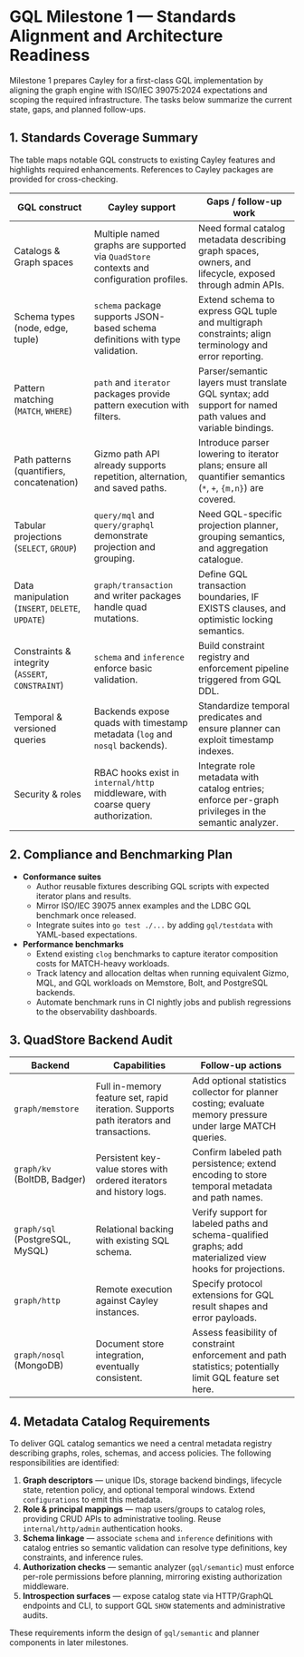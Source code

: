 # GQL Milestone 1 — Standards Alignment and Architecture Readiness

Milestone 1 prepares Cayley for a first-class GQL implementation by aligning the graph
engine with ISO/IEC 39075:2024 expectations and scoping the required infrastructure. The
tasks below summarize the current state, gaps, and planned follow-ups.

## 1. Standards Coverage Summary

The table maps notable GQL constructs to existing Cayley features and highlights required
enhancements. References to Cayley packages are provided for cross-checking.

| GQL construct | Cayley support | Gaps / follow-up work |
| ------------- | -------------- | --------------------- |
| Catalogs & Graph spaces | Multiple named graphs are supported via `QuadStore` contexts and configuration profiles. | Need formal catalog metadata describing graph spaces, owners, and lifecycle, exposed through admin APIs. |
| Schema types (node, edge, tuple) | `schema` package supports JSON-based schema definitions with type validation. | Extend schema to express GQL tuple and multigraph constraints; align terminology and error reporting. |
| Pattern matching (`MATCH`, `WHERE`) | `path` and `iterator` packages provide pattern execution with filters. | Parser/semantic layers must translate GQL syntax; add support for named path values and variable bindings. |
| Path patterns (quantifiers, concatenation) | Gizmo path API already supports repetition, alternation, and saved paths. | Introduce parser lowering to iterator plans; ensure all quantifier semantics (`*`, `+`, `{m,n}`) are covered. |
| Tabular projections (`SELECT`, `GROUP`) | `query/mql` and `query/graphql` demonstrate projection and grouping. | Need GQL-specific projection planner, grouping semantics, and aggregation catalogue. |
| Data manipulation (`INSERT`, `DELETE`, `UPDATE`) | `graph/transaction` and writer packages handle quad mutations. | Define GQL transaction boundaries, IF EXISTS clauses, and optimistic locking semantics. |
| Constraints & integrity (`ASSERT`, `CONSTRAINT`) | `schema` and `inference` enforce basic validation. | Build constraint registry and enforcement pipeline triggered from GQL DDL. |
| Temporal & versioned queries | Backends expose quads with timestamp metadata (`log` and `nosql` backends). | Standardize temporal predicates and ensure planner can exploit timestamp indexes. |
| Security & roles | RBAC hooks exist in `internal/http` middleware, with coarse query authorization. | Integrate role metadata with catalog entries; enforce per-graph privileges in the semantic analyzer. |

## 2. Compliance and Benchmarking Plan

* **Conformance suites**
  * Author reusable fixtures describing GQL scripts with expected iterator plans and results.
  * Mirror ISO/IEC 39075 annex examples and the LDBC GQL benchmark once released.
  * Integrate suites into `go test ./...` by adding `gql/testdata` with YAML-based expectations.
* **Performance benchmarks**
  * Extend existing `clog` benchmarks to capture iterator composition costs for MATCH-heavy workloads.
  * Track latency and allocation deltas when running equivalent Gizmo, MQL, and GQL workloads on
    Memstore, Bolt, and PostgreSQL backends.
  * Automate benchmark runs in CI nightly jobs and publish regressions to the observability dashboards.

## 3. QuadStore Backend Audit

| Backend | Capabilities | Follow-up actions |
| ------- | ------------ | ----------------- |
| `graph/memstore` | Full in-memory feature set, rapid iteration. Supports path iterators and transactions. | Add optional statistics collector for planner costing; evaluate memory pressure under large MATCH queries. |
| `graph/kv` (BoltDB, Badger) | Persistent key-value stores with ordered iterators and history logs. | Confirm labeled path persistence; extend encoding to store temporal metadata and path names. |
| `graph/sql` (PostgreSQL, MySQL) | Relational backing with existing SQL schema. | Verify support for labeled paths and schema-qualified graphs; add materialized view hooks for projections. |
| `graph/http` | Remote execution against Cayley instances. | Specify protocol extensions for GQL result shapes and error payloads. |
| `graph/nosql` (MongoDB) | Document store integration, eventually consistent. | Assess feasibility of constraint enforcement and path statistics; potentially limit GQL feature set here. |

## 4. Metadata Catalog Requirements

To deliver GQL catalog semantics we need a central metadata registry describing graphs,
roles, schemas, and access policies. The following responsibilities are identified:

1. **Graph descriptors** — unique IDs, storage backend bindings, lifecycle state, retention
   policy, and optional temporal windows. Extend `configurations` to emit this metadata.
2. **Role & principal mappings** — map users/groups to catalog roles, providing CRUD APIs
   to administrative tooling. Reuse `internal/http/admin` authentication hooks.
3. **Schema linkage** — associate `schema` and `inference` definitions with catalog entries so
   semantic validation can resolve type definitions, key constraints, and inference rules.
4. **Authorization checks** — semantic analyzer (`gql/semantic`) must enforce per-role
   permissions before planning, mirroring existing authorization middleware.
5. **Introspection surfaces** — expose catalog state via HTTP/GraphQL endpoints and CLI, to
   support GQL `SHOW` statements and administrative audits.

These requirements inform the design of `gql/semantic` and planner components in later milestones.

